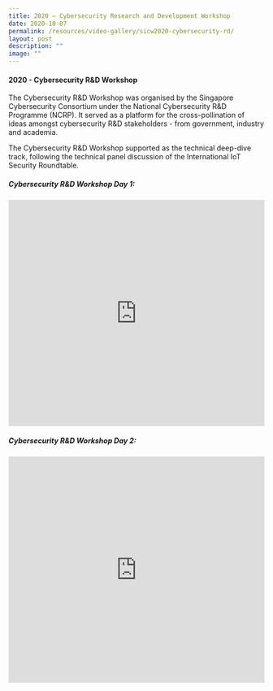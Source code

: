 ```yaml
---
title: 2020 – Cybersecurity Research and Development Workshop
date: 2020-10-07
permalink: /resources/video-gallery/sicw2020-cybersecurity-rd/
layout: post
description: ""
image: ""
---
```

#### **2020 - Cybersecurity R&amp;D Workshop**

The Cybersecurity R&amp;D Workshop was organised by the Singapore Cybersecurity Consortium under the National Cybersecurity R&amp;D Programme (NCRP). It served as a platform for the cross-pollination of ideas amongst cybersecurity R&amp;D stakeholders  - from government, industry and academia.

The Cybersecurity R&amp;D Workshop supported as the technical deep-dive track, following the technical panel discussion of the International IoT Security Roundtable.

##### **Cybersecurity R&amp;D Workshop Day 1:**

<iframe allowfullscreen="" allow="accelerometer; autoplay; clipboard-write; encrypted-media; gyroscope; picture-in-picture" title="YouTube video player" src="https://www.youtube.com/embed/3j3vonnBTac" width="100%" height="445" frameborder="0"></iframe>

##### **Cybersecurity R&amp;D Workshop Day 2:**

<iframe allowfullscreen="" allow="accelerometer; autoplay; clipboard-write; encrypted-media; gyroscope; picture-in-picture" title="YouTube video player" src="https://www.youtube.com/embed/TXc2TKT6vTk" width="100%" height="445" frameborder="0"></iframe>